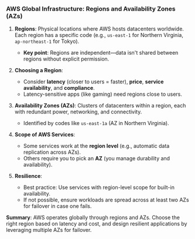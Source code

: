 ### AWS Global Infrastructure: Regions and Availability Zones (AZs)

1. **Regions**: Physical locations where AWS hosts datacenters worldwide. Each region has a specific code (e.g., `us-east-1` for Northern Virginia, `ap-northeast-1` for Tokyo).
    
    - **Key point**: Regions are independent—data isn't shared between regions without explicit permission.
      
2. **Choosing a Region**:
    
    - Consider **latency** (closer to users = faster), **price**, **service availability**, and **compliance**.
    - Latency-sensitive apps (like gaming) need regions close to users.
      
3. **Availability Zones (AZs)**: Clusters of datacenters within a region, each with redundant power, networking, and connectivity.
    
    - Identified by codes like `us-east-1a` (AZ in Northern Virginia).
      
4. **Scope of AWS Services**:
    
    - Some services work at the **region level** (e.g., automatic data replication across AZs).
    - Others require you to pick an **AZ** (you manage durability and availability).
      
5. **Resilience**:
    
    - Best practice: Use services with region-level scope for built-in availability.
    - If not possible, ensure workloads are spread across at least two AZs for failover in case one fails.

**Summary**: AWS operates globally through regions and AZs. Choose the right region based on latency and cost, and design resilient applications by leveraging multiple AZs for failover.